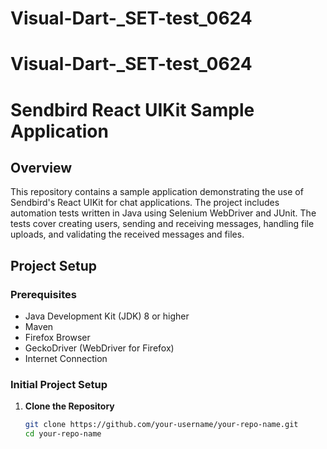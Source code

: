 # Visual-Dart-_SET-test_0624

# Visual-Dart-_SET-test_0624

# Sendbird React UIKit Sample Application

## Overview
This repository contains a sample application demonstrating the use of Sendbird's React UIKit for chat applications. The project includes automation tests written in Java using Selenium WebDriver and JUnit. The tests cover creating users, sending and receiving messages, handling file uploads, and validating the received messages and files.

## Project Setup

### Prerequisites
- Java Development Kit (JDK) 8 or higher
- Maven
- Firefox Browser
- GeckoDriver (WebDriver for Firefox)
- Internet Connection

### Initial Project Setup
1. **Clone the Repository**
   ```sh
   git clone https://github.com/your-username/your-repo-name.git
   cd your-repo-name

